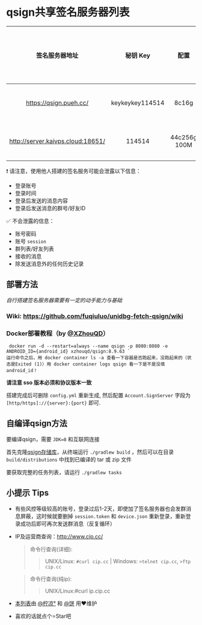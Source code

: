 # qsign共享签名服务器列表

| 签名服务器地址 | 秘钥 Key | 配置 | 地区/运营商 | 搭建方式 | 版本/协议版本 | 联系方式/留言 |
| :---: | :---: | :---: | :---: | :---: | :---: | :---: |
| https://qsign.pueh.cc/ | keykeykey114514 | 8c16g | 广西/电信 | jvm | 1.1.6/8.9.70 | 轻虐 |
| http://server.kaivps.cloud:18651/ | 114514  | 44c256g 100M | 北京/移动 | jvm | 1.1.3/8.9.63 | - |


❗️ 请注意，使用他人搭建的签名服务可能会泄露以下信息：
- 登录账号
- 登录时间
- 登录后发送的消息内容
- 登录后发送消息的群号/好友ID

✅ 不会泄露的信息：
- 账号密码
- 账号 `session`
- 群列表/好友列表
- 接收的消息
- 除发送消息外的任何历史记录


## 部署方法

*自行搭建签名服务器需要有一定的动手能力与基础*

### Wiki: https://github.com/fuqiuluo/unidbg-fetch-qsign/wiki

### Docker部署教程（by [@XZhouQD](https://github.com/XZhouQD)）

```
 docker run -d --restart=always --name qsign -p 8080:8080 -e ANDROID_ID={android_id} xzhouqd/qsign:8.9.63 `
运行命令之后，用 docker container ls -a 查看一下容器是否跑起来，没跑起来的（状态是Exited (1)）用 docker container logs qsign 看一下是不是没填android_id！
```

**请注意 sso 版本必须和协议版本一致**

搭建完成后可删除 `config.yml` 重新生成, 然后配置 `Account.SignServer` 字段为 `[http/https]://{server}:{port}` 即可.

## 自编译qsign方法
要编译qsign，需要 `JDK=8` 和互联网连接

首先克隆[qsign存储库](https://github.com/fuqiuluo/unidbg-fetch-qsign)，从终端运行 `./gradlew build` ，然后可以在目录 `build/distributions` 中找到已编译的 tar 或 zip 文件

要获取完整的任务列表，请运行 `./gradlew tasks`

## 小提示 Tips

- 有些风控等级较高的账号，登录过后1-2天，即使加了签名服务器也会发群消息屏蔽，这时候就要删掉 `session.token` 和 `device.json` 重新登录，重新登录成功后即可再次发送群消息（反复循环）
- IP及运营商查询：http://www.cip.cc/
  > 命令行查询(详细):
   >>UNIX/Linux: `#curl cip.cc` | Windows: `>telnet cip.cc`, `>ftp cip.cc`

  > 命令行查询(纯ip):
   >>UNIX/Linux:#curl ip.cip.cc

- [本列表](https://github.com/ShintoKosei/qsign-server-list)由 [@柠凉°](https://github.com/ShintoKosei) 和 [@饼](https://github.com/3035936740) 用❤️维护
- 喜欢的话就点个⭐Star吧